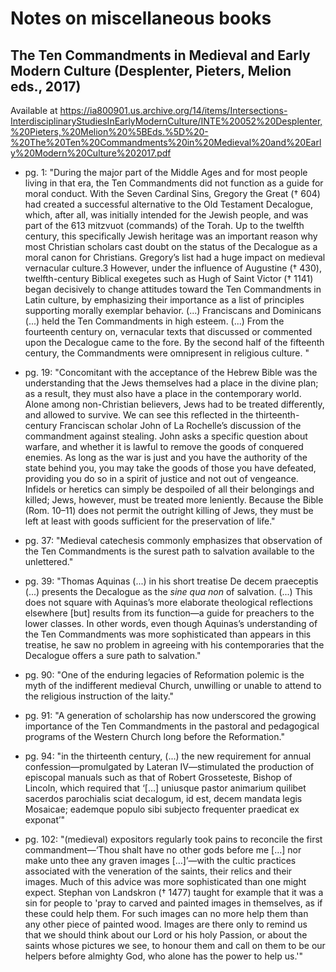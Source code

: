 # Notes on miscellaneous books

## The Ten Commandments in Medieval and Early Modern Culture (Desplenter, Pieters, Melion eds., 2017)

Available at https://ia800901.us.archive.org/14/items/Intersections-InterdisciplinaryStudiesInEarlyModernCulture/INTE%20052%20Desplenter,%20Pieters,%20Melion%20%5BEds.%5D%20-%20The%20Ten%20Commandments%20in%20Medieval%20and%20Early%20Modern%20Culture%202017.pdf

- pg. 1: "During the major part of the Middle Ages and for most people living in that era, the Ten Commandments did not function as a guide for moral conduct. With the Seven Cardinal Sins, Gregory the Great († 604) had created a successful alternative to the Old Testament Decalogue, which, after all, was initially intended for the Jewish people, and was part of the 613 mitzvuot (commands) of the Torah. Up to the twelfth century, this specifically Jewish heritage was an important reason why most Christian scholars cast doubt on the status of the Decalogue as a moral canon for Christians. Gregory’s list had a huge impact on medieval vernacular culture.3 However, under the influence of Augustine († 430), twelfth-century Biblical exegetes such as Hugh of Saint Victor († 1141) began decisively to change attitudes toward the Ten Commandments in Latin culture, by emphasizing their importance as a list of principles supporting morally exemplar behavior. (...) Franciscans and Dominicans (...) held the Ten Commandments in high esteem. (...) From the fourteenth century on, vernacular texts that discussed or commented upon the Decalogue came to
the fore. By the second half of the fifteenth century, the Commandments were omnipresent in religious culture. "

- pg. 19: "Concomitant with the acceptance of the Hebrew Bible was the understanding that the Jews themselves had a place in the divine plan; as a result, they must also have a place in the contemporary world. Alone among non-Christian believers, Jews had to be treated differently, and allowed to survive. We can see this reflected in the thirteenth-century Franciscan scholar John of La
Rochelle’s discussion of the commandment against stealing. John asks a specific question about warfare, and whether it is lawful to remove the goods of conquered enemies. As long as the war is just and you have the authority of the state behind you, you may take the goods of those you have defeated, providing you do so in a spirit of justice and not out of vengeance. Infidels or heretics can simply be despoiled of all their belongings and killed; Jews, however, must be treated more leniently. Because the Bible (Rom. 10–11) does not permit the outright killing of Jews, they must be left at least with goods sufficient for the preservation of life."

- pg. 37: "Medieval catechesis commonly emphasizes that observation of the Ten Commandments is the surest path to salvation available to the unlettered."

- pg. 39: "Thomas Aquinas (...) in his short treatise De decem praeceptis (...) presents the Decalogue as the _sine qua non_ of salvation. (...) This does not square with Aquinas’s more elaborate theological reflections elsewhere [but] results from its function—a guide for preachers to the lower classes. In other words, even though Aquinas’s understanding of the Ten Commandments was more sophisticated than appears in this treatise, he saw no problem in agreeing with his contemporaries that the Decalogue offers a sure path to salvation."

- pg. 90: "One of the enduring legacies of Reformation polemic is the myth of the indifferent medieval Church, unwilling or unable to attend to the religious instruction of the laity."

- pg. 91: "A generation of scholarship has now underscored the growing importance of the Ten Commandments in the pastoral and pedagogical programs of the Western Church long before the Reformation."

- pg. 94: "in the thirteenth century, (...) the new requirement for annual confession—promulgated by Lateran IV—stimulated the production of episcopal manuals such as that of Robert Grosseteste, Bishop of Lincoln, which required that ‘[…] uniusque pastor animarium quilibet sacerdos parochialis sciat decalogum, id est, decem mandata legis Mosaicae; eademque populo sibi subjecto frequenter praedicat ex exponat’"

- pg. 102: "(medieval) expositors regularly took pains to reconcile the first commandment—‘Thou shalt have no other gods before me […] nor make unto thee any graven images […]’—with the cultic practices associated with the veneration of the saints, their relics and their images. Much of this advice was more sophisticated than one might expect. Stephan von Landskron († 1477) taught for example that it was a sin for people to 'pray to carved and painted images in themselves, as if these could help them. For such images can no more help them than any other piece of painted wood. Images are there only to remind us that we should think about our Lord or his holy Passion, or about the saints whose pictures we see, to honour them and call on them to be our helpers before almighty God, who alone has the power to help us.'"

